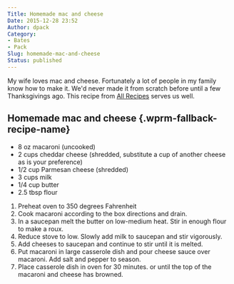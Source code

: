 ```yaml
---
Title: Homemade mac and cheese
Date: 2015-12-28 23:52
Author: dpack
Category: 
- Bates
- Pack
Slug: homemade-mac-and-cheese
Status: published
---
```


My wife loves mac and cheese. Fortunately a lot of people in my family know how to make it. We'd never made it from scratch before until a few Thanksgivings ago. This recipe from [All Recipes](http://allrecipes.com/recipe/11679/homemade-mac-and-cheese/) serves us well. <!--WPRM Recipe 216-->

<div class="wprm-fallback-recipe">

Homemade mac and cheese {.wprm-fallback-recipe-name}
-----------------------

<div class="wprm-fallback-recipe-ingredients">

-   8 oz macaroni (uncooked)
-   2 cups cheddar cheese (shredded, substitute a cup of another cheese as is your preference)
-   1/2 cup Parmesan cheese (shredded)
-   3 cups milk
-   1/4 cup butter
-   2.5 tbsp flour

</div>

<div class="wprm-fallback-recipe-instructions">

1.  Preheat oven to 350 degrees Fahrenheit
2.  Cook macaroni according to the box directions and drain.
3.  In a saucepan melt the butter on low-medium heat. Stir in enough flour to make a roux.
4.  Reduce stove to low. Slowly add milk to saucepan and stir vigorously.
5.  Add cheeses to saucepan and continue to stir until it is melted.
6.  Put macaroni in large casserole dish and pour cheese sauce over macaroni. Add salt and pepper to season.
7.  Place casserole dish in oven for 30 minutes. or until the top of the macaroni and cheese has browned.

</div>

<div class="wprm-fallback-recipe-notes">

</div>

</div>

<!--End WPRM Recipe-->

